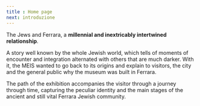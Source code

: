 ```yaml
---
title : Home page
next: introduzione
---
```

The Jews and Ferrara, a **millennial and inextricably intertwined relationship**.

A story well known by the whole Jewish world, which tells of moments of encounter and integration alternated with others that are much darker. With it, the MEIS wanted to go back to its origins and explain to visitors, the city and the general public why the museum was built in Ferrara.

The path of the exhibition accompanies the visitor through a journey through time, capturing the peculiar identity and the main stages of the ancient and still vital Ferrara Jewish community.
